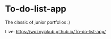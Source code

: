 # To-do-list-app

The classic of junior portfolios :)

Live: https://woznyjakub.github.io/To-do-list-app/
